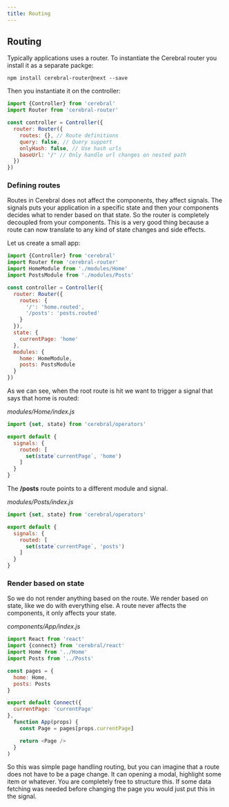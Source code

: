 ```yaml
---
title: Routing
---
```


## Routing

Typically applications uses a router. To instantiate the Cerebral router you install it as a separate packge:

`npm install cerebral-router@next --save`

Then you instantiate it on the controller:

```js
import {Controller} from 'cerebral'
import Router from 'cerebral-router'

const controller = Controller({
  router: Router({
    routes: {}, // Route definitions
    query: false, // Query support
    onlyHash: false, // Use hash urls
    baseUrl: '/' // Only handle url changes on nested path
  })
})
```

### Defining routes
Routes in Cerebral does not affect the components, they affect signals. The signals puts your application in a specific state and then your components decides what to render based on that state. So the router is completely decoupled from your components. This is a very good thing because a route can now translate to any kind of state changes and side effects.

Let us create a small app:

```js
import {Controller} from 'cerebral'
import Router from 'cerebral-router'
import HomeModule from './modules/Home'
import PostsModule from './modules/Posts'

const controller = Controller({
  router: Router({
    routes: {
      '/': 'home.routed',
      '/posts': 'posts.routed'
    }
  }),
  state: {
    currentPage: 'home'
  },
  modules: {
    home: HomeModule,
    posts: PostsModule
  }
})
```

As we can see, when the root route is hit we want to trigger a signal that says that home is routed:

*modules/Home/index.js*
```js
import {set, state} from 'cerebral/operators'

export default {
  signals: {
    routed: [
      set(state`currentPage`, 'home')
    ]
  }
}
```

The **/posts** route points to a different module and signal.

*modules/Posts/index.js*
```js
import {set, state} from 'cerebral/operators'

export default {
  signals: {
    routed: [
      set(state`currentPage`, 'posts')
    ]
  }
}
```

### Render based on state
So we do not render anything based on the route. We render based on state, like we do with everything else. A route never affects the components, it only affects your state.

*components/App/index.js*
```js
import React from 'react'
import {connect} from 'cerebral/react'
import Home from '../Home'
import Posts from '../Posts'

const pages = {
  home: Home,
  posts: Posts
}

export default Connect({
  currentPage: 'currentPage'
},
  function App(props) {
    const Page = pages[props.currentPage]

    return <Page />
  }
)
```

So this was simple page handling routing, but you can imagine that a route does not have to be a page change. It can opening a modal, highlight some item or whatever. You are completely free to structure this. If some data fetching was needed before changing the page you would just put this in the signal.
